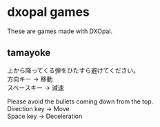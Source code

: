# dxopal games

These are games made with DXOpal.


## tamayoke
上から降ってくる弾をひたすら避けてください。<br>
方向キー →  移動<br>
スペースキー → 減速<br>

Please avoid the bullets coming down from the top.<br/>
Direction key → Move<br />
Space key → Deceleration<br />




